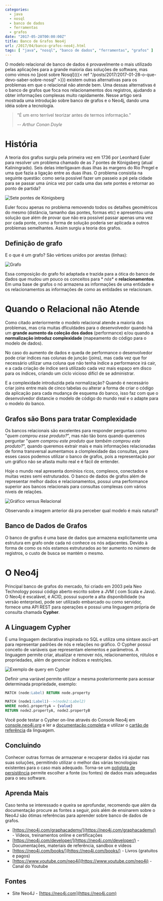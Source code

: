 ```yaml
---
categories:
  - java
  - nosql
  - banco de dados
  - ferramentas
  - grafos
date: "2017-05-28T00:00:00Z"
title: Banco de Grafos Neo4j
url: /2017/04/banco-grafos-neo4j.html
tags: [ "java", "nosql", "banco de dados", "ferramentas", "grafos" ]
---
```


O modelo relacional de banco de dados é provavelmente o mais utilizado pelas aplicações para a grande maioria das
soluções de software, mas como vimos no [post sobre Nosql]({{< ref "/posts/2017/2017-01-28-o-que-devo-saber-sobre-nosql" >}})
existem outras alternativas para os problemas em que o relacional não atende bem. Uma dessas alternativas é o banco de
grafos que foca nos relacionamentos dos registros, ajudando a obter
informações complexas muito rapidamente. Nesse artigo será mostrada uma introdução sobre banco de grafos e o Neo4j,
dando uma idéia sobre a tecnologia.

> "É um erro terrível teorizar antes de termos informação."
>
> -- _Arthur Conan Doyle_

# História

A teoria dos grafos surgiu pela primeira vez em 1736 por Leonhard Euler para resolver um problema chamado de as 7 pontes
de Königsberg (atual Kaliningrado). Seis delas interligavam duas ilhas às margens do Rio Pregel e uma que fazia a
ligação entre as duas ilhas. O problema consistia na seguinte questão: como seria possível fazer um passeio a pé pela
cidade para se passar uma única vez por cada uma das sete pontes e retornar ao ponto de partida?

![Sete pontes de Königsberg](/images/20170423/7pontesKonigsberg.png) 

Euler focou apenas no problema removendo todos os detalhes geométricos do mesmo (distância, tamanho das pontes, formas
etc) e apresentou uma solução que além de provar que não era possível passar apenas uma vez por cada ponte, como a forma
de solução poderia ser aplicada a outros problemas semelhantes. Assim surgiu a teoria dos grafos.

## Definição de grafo

E o que é um grafo? São vértices unidos por arestas (linhas):

![Grafo](/images/20170423/pontes_grafo.jpg)

Essa composição do grafo foi adaptada e trazida para a ótica do banco de dados que mudou um pouco os conceitos para *
*nós** e **relacionamentos**. Em uma base de grafos o nó armazena as informações de uma entidade e os relacionamentos as
informações de como as entidades se relacionam.

# Quando o Relacional não Atende

Como citado anteriormente o modelo relacional atende a maioria dos problemas, mas cria muitas dficuldades para o
desenvolvedor quando há um **grande aumento da coleção dos dados** (performance) e/ou quando a **normalização introduz
complexidade** (mapeamento do código para o modelo de dados).

No caso do aumento de dados e queda de performance o desenvolvedor pode criar índices nas colunas de junção (joins), mas
cada vez que for necessário utilizar uma coluna que não tenha índice a performance irá cair, e a cada criação de índice
será utilizado cada vez mais espaço em disco para os índices, criando um ciclo vicioso difícl de se administrar.

E a complexidade introduzida pela normalização? Quando é necessário criar joins entre mais de cinco tabelas ou alterar a
forma de criar o código da aplicação para cada mudança de esquema do banco, isso faz com que o desenvolvedor distancie o
modelo de código do mundo real e o adapte para o modelo do banco.

## Grafos são Bons para tratar Complexidade

Os bancos relacionais são excelentes para responder perguntas como "_quem comprou esse produto?_", mas não tão bons
quando queremos perguntar "_quem comprou este produto que também comprou este produto?_", quando queremos extrair mais e
mais informações relacionadas de forma transversal aumentamos a clomplexidade das consultas, para esses casos podemos
utilizar o banco de grafos, pois a representação por um gráfico não se afasta muito real e é fácil de
entender.

Hoje o mundo real apresenta domínios ricos, complexos, conectados e muitas vezes semi estruturados. O banco de dados de
grafos além de representar melhor dados e relacionamentos, possui uma performance superior aos bancos relacionais para
consultas complexas com vários níveis de relações.

![Gráfico versus Relacional](/images/20170423/relacional_grafo.png)

Observando a imagem anterior dá pra perceber qual modelo é mais natural?

## Banco de Dados de Grafos

O banco de grafos é uma base de dados que armazena explicitamente uma estrutura em grafo onde cada nó conhece os nós
adjacentes. Devido à forma de como os nós estamos estruturados ao ter aumento no número de registros, o custo de busca se
mantém o mesmo.

# O Neo4j

Principal banco de grafos do mercado, foi criado em 2003 pela Neo Technology possui código aberto escrito sobre a JVM (
com Scala e Java). O Neo4j é escalável, é ACID, possui suporte a alta disponibilidade (na versão enterprise), pode ser
utilizado embarcado ou como servidor, fornece uma API REST para operações e possui uma linguagem própria de consulta
chamada **Cypher**.

## A Linguagem Cypher

É uma linguagem declarativa inspirada no SQL e utiliza uma sintaxe ascii-art para representar padrões de nós e
relações no gráfico. O Cypher possui conceito de variáveis que representam elementos e parâmetros. A linguagem permite
criar, atualizar e remover nós, relacionamentos, rótulos e propriedades, além de gerenciar índices e restrições.

![Exemplo de query em Cypher](/images/20170423/query_cypher.png)

Definir uma variável permite utilizar a mesma posteriormente para acessar determinada propriedade, exemplo:

```sql
MATCH (node:Label) RETURN node.property

MATCH (node1:Label1)-->(node2:Label2)
WHERE node1.propertyA = {value}
RETURN node2.propertyA, node2.propertyB
```

Você pode testar o Cypher on-line através do Console Neo4j
em [console.neo4j.org](http://console.neo4j.org/?_ga=2.128238924.1502633414.1496016079-2066587822.1486982183) e ler
a [documentação completa](https://neo4j.com/docs/developer-manual/3.2/cypher/) e utilizar
o [cartão de referência](https://neo4j.com/docs/pdf/cypher-refcard-3.2.pdf) da linguagem.

## Concluindo

Conhecer outras formas de armazenar e recuperar dados irá ajudar nas suas soluções, permitindo utilizar o melhor das
várias tecnologias existentes para o caso mais adequado. Torna-se
um [poliglota de persistência](http://www.nosqldatabases.com/main/2010/7/2/polyglot-persistence-is-it-the-future-of-application-persist.html)
permite escolher a fonte (ou fontes) de dados mais adequadas para o seu software.

## Aprenda Mais

Caso tenha se interessado e queira se aprofundar, recomendo que além da documentação procure as fontes a seguir, pois
além de ensinarem sobre o Neo4J são ótimas referências para aprender sobre banco de dados de grafos.

* [https://neo4j.com/graphacademy/](https://neo4j.com/graphacademy/) - Vídeos, treinamentos online e certificações
* [https://neo4j.com/developer/](https://neo4j.com/developer/) - Documentações, materiais de referência, sandbox e
  vídeos
* [https://neo4j.com/books/](https://neo4j.com/books/) - Livros (gratuitos e pagos)
* [https://www.youtube.com/neo4j](https://www.youtube.com/neo4j) - Canal do Youtube

## Fontes

* Site Neo4J - [https://neo4j.com](https://neo4j.com)